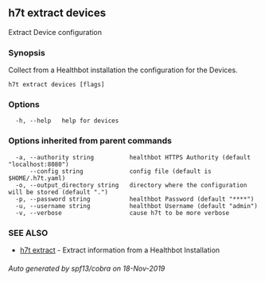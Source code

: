 ## h7t extract devices

Extract Device configuration

### Synopsis

Collect from a Healthbot installation the configuration for the Devices.

```
h7t extract devices [flags]
```

### Options

```
  -h, --help   help for devices
```

### Options inherited from parent commands

```
  -a, --authority string          healthbot HTTPS Authority (default "localhost:8080")
      --config string             config file (default is $HOME/.h7t.yaml)
  -o, --output_directory string   directory where the configuration will be stored (default ".")
  -p, --password string           healthbot Password (default "****")
  -u, --username string           healthbot Username (default "admin")
  -v, --verbose                   cause h7t to be more verbose
```

### SEE ALSO

* [h7t extract](h7t_extract.md)	 - Extract information from a Healthbot Installation

###### Auto generated by spf13/cobra on 18-Nov-2019
